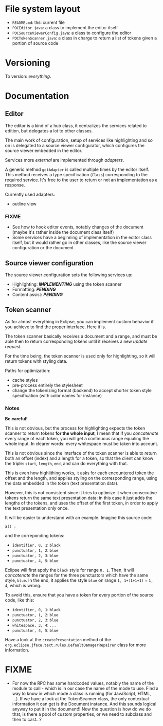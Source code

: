 # File system layout

* `README.md`: thsi current file
* `POCEditor.java`: a class to implement the editor itself
* `POCSourceViewerConfig.java`: a class to configure the editor
* `POCTokenScanner.java`: a class in charge to return a list of tokens given a portion of source code

# Versioning

To version: _everything_.

# Documentation

## Editor

The editor is a kind of a hub class, it centralizes the services related to edition, but delegates a lot to other classes.

The main work of configuration, setup of services like highlighting and so on is delegated to a source viewer configurator, which configures the source viewer embedded in the editor.

Services more _external_ are implemented through _adapters_.

A generic method `getAdapter` is called multiple times by the editor itself. This method receives a type specification (`Class`) corresponding to the required service. It's free to the user to return or not an implementation as a response.

Currently used adapters:

* outline view

### FIXME

* See how to hook editor events, notably changes of the document (maybe it's rather inside the document class itself)
* Some services have a beginning of implementation in the editor class itself, but it would rather go in other classes, like the source viewer configuration or the document

## Source viewer configuration

The source viewer configuration sets the following services up:

* Highlighting: ___IMPLEMENTING___ using the token scanner
* Formatting: ___PENDING___
* Content assist: ___PENDING___

## Token scanner

As for almost everything in Eclipse, you can implement custom behavior if you achieve to find the proper interface. Here it is.

The token scanner basically receives a document and a range, and must be able then to return corresponding tokens until it receives a new _update request_.

For the time being, the token scanner is used only for highlighting, so it will return tokens with styling data.

Paths for optimization:

* cache styles
* pre-process entirely the stylesheet
* change the tokenizing format (backend) to accept shorter token style specification (with color names for instance)

### Notes

__Be careful!__

This is not obvious, but the process for highlighting expects the token scanner to return tokens __for the whole input__, I mean that if you _concatenate_ every range of each token, you will get a continuous range equaling the whole input. In clearer words: every whitespace must be taken into account.

This is not obvious since the interface of the token scanner is able to return both an offset (index) and a length for a token, so that the client can know the triple: `start`, `length`, `end`, and can do everything with that.

This is even how highlithing works, it asks for each encountered token the offset and the length, and applies styling on the corresponding range, using the data embedded in the token (text presentation data).

However, this is not consistent since it tries to optimize it when consecutive tokens return the same text presentation data: in this case it just adds the lengths of the tokens, and uses the offset of the first token, in order to apply the text presentation only once.

It will be easier to understand with an example. Imagine this source code:

`a() ;`

and the correponding tokens:

* `identifier, 0, 1`: `black`
* `punctuator, 1, 2`: `blue`
* `punctuator, 2, 3`: `blue`
* `punctuator, 4, 5`: `blue`

Eclipse will first apply the `black` style for range `0, 1`. Then, it will _concatenate_ the ranges for the three punctuators which have the same style, `blue`. In the end, it applies the style `blue` on range `1, 1+(1+1+1)` = `1, 4`, which is wrong.

To avoid this, ensure that you have a token for every portion of the source code, like this:

* `identifier, 0, 1`: `black`
* `punctuator, 1, 2`: `blue`
* `punctuator, 2, 3`: `blue`
* `whitespace, 3, 4`: `...`
* `punctuator, 4, 5`: `blue`

Have a look at the `createPresentation` method of the `org.eclipse.jface.text.rules.DefaultDamagerRepairer` class for more information.

# FIXME

* For now the RPC has some hardcoded values, notably the name of the module to call - which is in our case the name of the mode to use. Find a way to know in which mode a class is running (for JavaScript, HTML, ...). If we have a look at the TokenScanner class, the only contextual information it can get is the Document instance. And this sounds logical anyway to put it in the document!! Now the question is how do we do that, is there a pool of custom properties, or we need to subclass and then to cast...?
